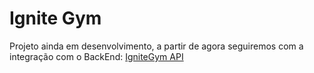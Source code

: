 # Ignite Gym

Projeto ainda em desenvolvimento, a partir de agora seguiremos com a integração com o BackEnd: [IgniteGym API](https://github.com/orodrigogo/ignitegym-api)